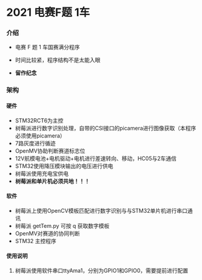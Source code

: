 # 2021 电赛F题 1车

### 介绍
- 电赛 F 题 1 车国赛满分程序

- 时间比较紧，程序结构不是太能入眼

- **留作纪念**

### 架构

#### 硬件

- STM32RCT6为主控
- 树莓派进行数字识别处理，自带的CSI接口的picamera进行图像获取（本程序必须使用picamera）
- 7路灰度进行循迹
- OpenMV协助判断赛道标志位
- 12V航模电池+电机驱动+电机进行差速转向、移动，HC05与2车通信
- STM32使用降压模块输出的电压进行供电
- 树莓派使用充电宝供电
- **树莓派和单片机必须共地！！！**

#### 软件

- 树莓派上使用OpenCV模板匹配进行数字识别与与STM32单片机进行串口通讯
- 树莓派 getTem.py 可按 q 获取数字模板
- OpenMV对赛道的协同判断
- STM32 主控程序	

#### 使用说明

1.  树莓派使用软件串口ttyAma1，分别为GPIO1和GPIO0，需要提前进行配置
